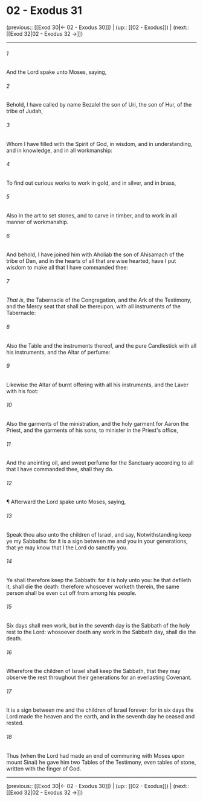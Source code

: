 # 02 - Exodus 31

(previous:: [[Exod 30|← 02 - Exodus 30]]) | (up:: [[02 - Exodus]]) | (next:: [[Exod 32|02 - Exodus 32 →]])

***


###### 1 
And the Lord spake unto Moses, saying, 

###### 2 
Behold, I have called by name Bezalel the son of Uri, the son of Hur, of the tribe of Judah, 

###### 3 
Whom I have filled with the Spirit of God, in wisdom, and in understanding, and in knowledge, and in all workmanship: 

###### 4 
To find out curious works to work in gold, and in silver, and in brass, 

###### 5 
Also in the art to set stones, and to carve in timber, and to work in all manner of workmanship. 

###### 6 
And behold, I have joined him with Aholiab the son of Ahisamach of the tribe of Dan, and in the hearts of all that are wise hearted, have I put wisdom to make all that I have commanded thee: 

###### 7 
_That is_, the Tabernacle of the Congregation, and the Ark of the Testimony, and the Mercy seat that shall be thereupon, with all instruments of the Tabernacle: 

###### 8 
Also the Table and the instruments thereof, and the pure Candlestick with all his instruments, and the Altar of perfume: 

###### 9 
Likewise the Altar of burnt offering with all his instruments, and the Laver with his foot: 

###### 10 
Also the garments of the ministration, and the holy garment for Aaron the Priest, and the garments of his sons, to minister in the Priest's office, 

###### 11 
And the anointing oil, and sweet perfume for the Sanctuary according to all that I have commanded thee, shall they do. 

###### 12 
¶ Afterward the Lord spake unto Moses, saying, 

###### 13 
Speak thou also unto the children of Israel, and say, Notwithstanding keep ye my Sabbaths: for it is a sign between me and you in your generations, that ye may know that I the Lord do sanctify you. 

###### 14 
Ye shall therefore keep the Sabbath: for it is holy unto you: he that defileth it, shall die the death: therefore whosoever worketh therein, the same person shall be even cut off from among his people. 

###### 15 
Six days shall men work, but in the seventh day is the Sabbath of the holy rest to the Lord: whosoever doeth any work in the Sabbath day, shall die the death. 

###### 16 
Wherefore the children of Israel shall keep the Sabbath, that they may observe the rest throughout their generations for an everlasting Covenant. 

###### 17 
It is a sign between me and the children of Israel forever: for in six days the Lord made the heaven and the earth, and in the seventh day he ceased and rested. 

###### 18 
Thus (when the Lord had made an end of communing with Moses upon mount Sinai) he gave him two Tables of the Testimony, _even_ tables of stone, written with the finger of God.

***

(previous:: [[Exod 30|← 02 - Exodus 30]]) | (up:: [[02 - Exodus]]) | (next:: [[Exod 32|02 - Exodus 32 →]])
